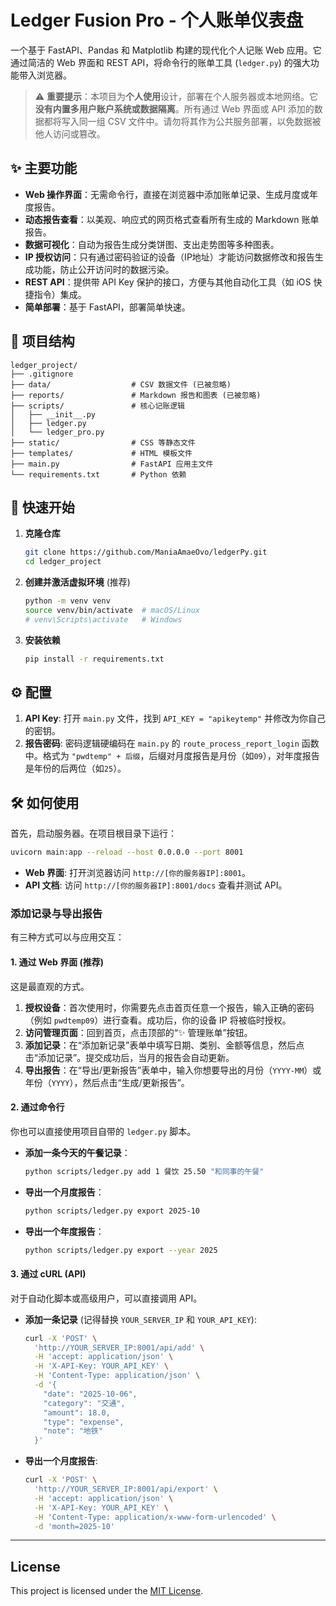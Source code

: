 # Ledger Fusion Pro - 个人账单仪表盘

一个基于 FastAPI、Pandas 和 Matplotlib 构建的现代化个人记账 Web 应用。它通过简洁的 Web 界面和 REST API，将命令行的账单工具 (`ledger.py`) 的强大功能带入浏览器。

> ⚠️ **重要提示**：本项目为**个人使用**设计，部署在个人服务器或本地网络。它**没有内置多用户账户系统或数据隔离**。所有通过 Web 界面或 API 添加的数据都将写入同一组 CSV 文件中。请勿将其作为公共服务部署，以免数据被他人访问或篡改。

## ✨ 主要功能

- **Web 操作界面**：无需命令行，直接在浏览器中添加账单记录、生成月度或年度报告。
- **动态报告查看**：以美观、响应式的网页格式查看所有生成的 Markdown 账单报告。
- **数据可视化**：自动为报告生成分类饼图、支出走势图等多种图表。
- **IP 授权访问**：只有通过密码验证的设备（IP地址）才能访问数据修改和报告生成功能，防止公开访问时的数据污染。
- **REST API**：提供带 API Key 保护的接口，方便与其他自动化工具（如 iOS 快捷指令）集成。
- **简单部署**：基于 FastAPI，部署简单快速。

## 📂 项目结构

```
ledger_project/
├── .gitignore
├── data/                  # CSV 数据文件 (已被忽略)
├── reports/               # Markdown 报告和图表 (已被忽略)
├── scripts/               # 核心记账逻辑
│   ├── __init__.py
│   ├── ledger.py
│   └── ledger_pro.py
├── static/                # CSS 等静态文件
├── templates/             # HTML 模板文件
├── main.py                # FastAPI 应用主文件
└── requirements.txt       # Python 依赖
```

## 🚀 快速开始

1.  **克隆仓库**
    ```bash
    git clone https://github.com/ManiaAmaeOvo/ledgerPy.git
    cd ledger_project
    ```

2.  **创建并激活虚拟环境** (推荐)
    ```bash
    python -m venv venv
    source venv/bin/activate  # macOS/Linux
    # venv\Scripts\activate   # Windows
    ```

3.  **安装依赖**
    ```bash
    pip install -r requirements.txt
    ```

## ⚙️ 配置

1.  **API Key**: 打开 `main.py` 文件，找到 `API_KEY = "apikeytemp"` 并修改为你自己的密钥。
2.  **报告密码**: 密码逻辑硬编码在 `main.py` 的 `route_process_report_login` 函数中。格式为 `"pwdtemp" + 后缀`，后缀对月度报告是月份（如`09`），对年度报告是年份的后两位（如`25`）。

## 🛠️ 如何使用

首先，启动服务器。在项目根目录下运行：
```bash
uvicorn main:app --reload --host 0.0.0.0 --port 8001
```
- **Web 界面**: 打开浏览器访问 `http://[你的服务器IP]:8001`。
- **API 文档**: 访问 `http://[你的服务器IP]:8001/docs` 查看并测试 API。

### 添加记录与导出报告

有三种方式可以与应用交互：

#### 1. 通过 Web 界面 (推荐)

这是最直观的方式。
1.  **授权设备**：首次使用时，你需要先点击首页任意一个报告，输入正确的密码（例如 `pwdtemp09`）进行查看。成功后，你的设备 IP 将被临时授权。
2.  **访问管理页面**：回到首页，点击顶部的“✨ 管理账单”按钮。
3.  **添加记录**：在“添加新记录”表单中填写日期、类别、金额等信息，然后点击“添加记录”。提交成功后，当月的报告会自动更新。
4.  **导出报告**：在“导出/更新报告”表单中，输入你想要导出的月份（`YYYY-MM`）或年份（`YYYY`），然后点击“生成/更新报告”。

#### 2. 通过命令行

你也可以直接使用项目自带的 `ledger.py` 脚本。
-   **添加一条今天的午餐记录**：
    ```bash
    python scripts/ledger.py add 1 餐饮 25.50 "和同事的午餐"
    ```
-   **导出一个月度报告**：
    ```bash
    python scripts/ledger.py export 2025-10
    ```
-   **导出一个年度报告**：
    ```bash
    python scripts/ledger.py export --year 2025
    ```

#### 3. 通过 cURL (API)

对于自动化脚本或高级用户，可以直接调用 API。
-   **添加一条记录** (记得替换 `YOUR_SERVER_IP` 和 `YOUR_API_KEY`):
    ```bash
    curl -X 'POST' \
      'http://YOUR_SERVER_IP:8001/api/add' \
      -H 'accept: application/json' \
      -H 'X-API-Key: YOUR_API_KEY' \
      -H 'Content-Type: application/json' \
      -d '{
        "date": "2025-10-06",
        "category": "交通",
        "amount": 18.0,
        "type": "expense",
        "note": "地铁"
      }'
    ```
-   **导出一个月度报告**:
    ```bash
    curl -X 'POST' \
      'http://YOUR_SERVER_IP:8001/api/export' \
      -H 'accept: application/json' \
      -H 'X-API-Key: YOUR_API_KEY' \
      -H 'Content-Type: application/x-www-form-urlencoded' \
      -d 'month=2025-10'
    ```

---

## License
This project is licensed under the [MIT License](LICENSE).